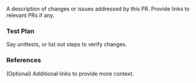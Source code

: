 A description of changes or issues addressed by this PR. Provide links to relevant PRs if any.

### Test Plan
Say unittests, or list out steps to verify changes.

### References
(Optional) Additional links to provide more context.